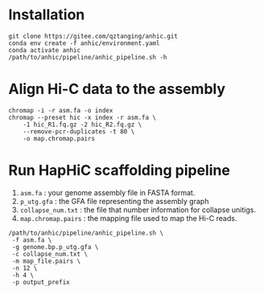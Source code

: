 # Installation

```
git clone https://gitee.com/qztanging/anhic.git
conda env create -f anhic/environment.yaml
conda activate anhic
/path/to/anhic/pipeline/anhic_pipeline.sh -h
```

# Align Hi-C data to the assembly

```
chromap -i -r asm.fa -o index
chromap --preset hic -x index -r asm.fa \
    -1 hic_R1.fq.gz -2 hic_R2.fq.gz \
    --remove-pcr-duplicates -t 80 \
    -o map.chromap.pairs

```

# Run HapHiC scaffolding pipeline

1. `asm.fa` :  your genome assembly file in FASTA format.
2. `p_utg.gfa` : the GFA file representing the assembly graph
3. `collapse_num.txt` : the file that number information for collapse unitigs.
4. `map.chromap.pairs` : the mapping file used to map the Hi-C reads.

```
/path/to/anhic/pipeline/anhic_pipeline.sh \
 -f asm.fa \
 -g genome.bp.p_utg.gfa \
 -c collapse_num.txt \
 -m map_file.pairs \
 -n 12 \
 -h 4 \
 -p output_prefix
```
